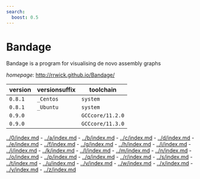 ```yaml
---
search:
  boost: 0.5
---
```

# Bandage

Bandage is a program for visualising de novo assembly graphs

*homepage*: <http://rrwick.github.io/Bandage/>

version | versionsuffix | toolchain
--------|---------------|----------
``0.8.1`` | ``_Centos`` | ``system``
``0.8.1`` | ``_Ubuntu`` | ``system``
``0.9.0`` |  | ``GCCcore/11.2.0``
``0.9.0`` |  | ``GCCcore/11.3.0``

[../0/index.md](0) - [../a/index.md](a) - [../b/index.md](b) - [../c/index.md](c) - [../d/index.md](d) - [../e/index.md](e) - [../f/index.md](f) - [../g/index.md](g) - [../h/index.md](h) - [../i/index.md](i) - [../j/index.md](j) - [../k/index.md](k) - [../l/index.md](l) - [../m/index.md](m) - [../n/index.md](n) - [../o/index.md](o) - [../p/index.md](p) - [../q/index.md](q) - [../r/index.md](r) - [../s/index.md](s) - [../t/index.md](t) - [../u/index.md](u) - [../v/index.md](v) - [../w/index.md](w) - [../x/index.md](x) - [../y/index.md](y) - [../z/index.md](z)

